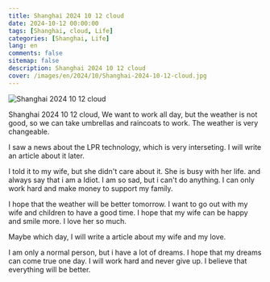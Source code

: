 ```yaml
---
title: Shanghai 2024 10 12 cloud
date: 2024-10-12 00:00:00
tags: [Shanghai, cloud, Life]
categories: [Shanghai, Life]
lang: en
comments: false
sitemap: false
description: Shanghai 2024 10 12 cloud
cover: /images/en/2024/10/Shanghai-2024-10-12-cloud.jpg
---
```


![Shanghai 2024 10 12 cloud](/images/en/2024/10/Shanghai-2024-10-12-cloud.jpg)

Shanghai 2024 10 12 cloud, We want to work all day, but the weather is not good, so we can take umbrellas and raincoats to work. The weather is very changeable.

I saw a news about the LPR technology, which is very interseting. I will write an article about it later.

I told it to my wife, but she didn't care about it. She is busy with her life. and always say that i am a Idiot. I am so sad, but i can't do anything. I can only work hard and make money to support my family.

I hope that the weather will be better tomorrow. I want to go out with my wife and children to have a good time. I hope that my wife can be happy and smile more. I love her so much.

Maybe which day, I will write a article about my wife and my love. 

I am only a normal person, but i have a lot of dreams. I hope that my dreams can come true one day. I will work hard and never give up. I believe that everything will be better.
